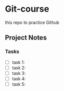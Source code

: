 # Git-course

this repo to practice Github

## Project Notes

### Tasks 
- [ ] task 1:
- [ ] task 2:
- [ ] task 3:
- [ ] task 4:
- [ ] task 5:
